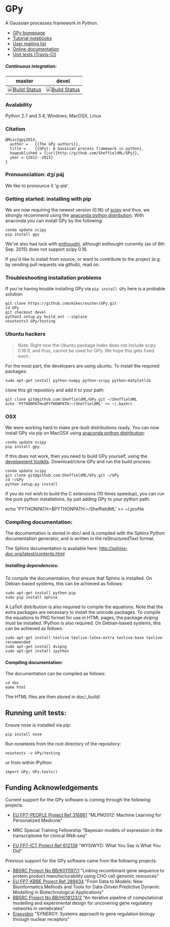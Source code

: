 # GPy


A Gaussian processes framework in Python.

* [GPy homepage](http://sheffieldml.github.io/GPy/)
* [Tutorial notebooks](http://nbviewer.ipython.org/github/SheffieldML/notebook/blob/master/GPy/index.ipynb)
* [User mailing list](https://lists.shef.ac.uk/sympa/subscribe/gpy-users)
* [Online documentation](https://gpy.readthedocs.org/en/latest/)
* [Unit tests (Travis-CI)](https://travis-ci.org/SheffieldML/GPy)

##### Continuous integration: 


|   master   |   devel   |
| ---------- | --------- |
| [![Build Status](https://travis-ci.org/SheffieldML/GPy.svg?branch=master)](https://travis-ci.org/SheffieldML/GPy) | [![Build Status](https://travis-ci.org/SheffieldML/GPy.svg?branch=devel)](https://travis-ci.org/SheffieldML/GPy) |

### Avalability

Python 2.7 and 3.4, Windows, MacOSX, Linux

### Citation

    @Misc{gpy2014,
      author =   {{The GPy authors}},
      title =    {{GPy}: A Gaussian process framework in python},
      howpublished = {\url{http://github.com/SheffieldML/GPy}},
      year = {2012--2015}
    }

### Pronounciation: dʒí páj

We like to pronounce it 'g-pie'.

### Getting started: installing with pip

We are now requiring the newest version (0.16) of 
[scipy](http://www.scipy.org/) and thus, we strongly recommend using 
the  [anaconda python distribution](http://continuum.io/downloads).
With anaconda you can install GPy by the following:

    conda update scipy
    pip install gpy
    
We've also had luck with [enthought](http://www.enthought.com), 
although enthought currently (as of 8th Sep. 2015) does not support scipy 0.16.

If you'd like to install from source, or want to contribute to the project (e.g. by sending pull requests via github), read on.

### Troubleshooting installation problems

If you're having trouble installing GPy via `pip install GPy` here is a probable solution:

    git clone https://github.com/mikecroucher/GPy.git
    cd GPy
    git checkout devel
    python3 setup.py build_ext --inplace
    nosetests3 GPy/testing

### Ubuntu hackers

> Note: Right now the Ubuntu package index does not include scipy 0.16.0, and thus, cannot
> be used for GPy. We hope this gets fixed soon.

For the most part, the developers are using ubuntu. To install the required packages:

    sudo apt-get install python-numpy python-scipy python-matplotlib

clone this git repository and add it to your path:

    git clone git@github.com:SheffieldML/GPy.git ~/SheffieldML
    echo 'PYTHONPATH=$PYTHONPATH:~/SheffieldML' >> ~/.bashrc


 
### OSX


We were working hard to make pre-built distributions ready. 
You can now install GPy via pip on MacOSX using 
[anaconda python distribution](http://continuum.io/downloads):

    conda update scipy
    pip install gpy

If this does not work, then you need to build GPy yourself, 
using the [development toolkits](https://developer.apple.com/xcode/). 
Download/clone GPy and run the build process:

    conda update scipy
    git clone git@github.com:SheffieldML/GPy.git ~/GPy
    cd ~/GPy
    python setup.py install

If you do not wish to build the C extensions (10 times speedup),
you can run the pure python installations, by just adding GPy
to your python path.

   echo 'PYTHONPATH=$PYTHONPATH:~/SheffieldML' >> ~/.profile



### Compiling documentation:


The documentation is stored in doc/ and is compiled with the Sphinx Python documentation generator, and is written in the reStructuredText format.

The Sphinx documentation is available here: http://sphinx-doc.org/latest/contents.html


##### Installing dependencies:


To compile the documentation, first ensure that Sphinx is installed. On Debian-based systems, this can be achieved as follows:

    sudo apt-get install python-pip
    sudo pip install sphinx

A LaTeX distribution is also required to compile the equations. Note that the extra packages are necessary to install the unicode packages. To compile the equations to PNG format for use in HTML pages, the package *dvipng* must be installed. IPython is also required. On Debian-based systems, this can be achieved as follows:

    sudo apt-get install texlive texlive-latex-extra texlive-base texlive-recommended
    sudo apt-get install dvipng
    sudo apt-get install ipython


#### Compiling documentation:


The documentation can be compiled as follows:

    cd doc
    make html

The HTML files are then stored in doc/_build/


## Running unit tests:


Ensure nose is installed via pip:

    pip install nose

Run nosetests from the root directory of the repository:

    nosetests -v GPy/testing

or from within IPython

    import GPy; GPy.tests()



## Funding Acknowledgements


Current support for the GPy software is coming through the following projects. 

* [EU FP7-PEOPLE Project Ref 316861](http://staffwww.dcs.shef.ac.uk/people/N.Lawrence/projects/mlpm/) "MLPM2012: Machine Learning for Personalized Medicine"

* MRC Special Training Fellowship "Bayesian models of expression in the transcriptome for clinical RNA-seq"

*  [EU FP7-ICT Project Ref 612139](http://staffwww.dcs.shef.ac.uk/people/N.Lawrence/projects/wysiwyd/) "WYSIWYD: What You Say is What You Did"

Previous support for the GPy software came from the following projects:
* [BBSRC Project No BB/K011197/1](http://staffwww.dcs.shef.ac.uk/people/N.Lawrence/projects/recombinant/) "Linking recombinant gene sequence to protein product manufacturability using CHO cell genomic resources"
* [EU FP7-KBBE Project Ref 289434](http://staffwww.dcs.shef.ac.uk/people/N.Lawrence/projects/biopredyn/) "From Data to Models: New Bioinformatics Methods and Tools for Data-Driven Predictive Dynamic Modelling in Biotechnological Applications"
* [BBSRC Project No BB/H018123/2](http://staffwww.dcs.shef.ac.uk/people/N.Lawrence/projects/iterative/) "An iterative pipeline of computational modelling and experimental design for uncovering gene regulatory networks in vertebrates"
* [Erasysbio](http://staffwww.dcs.shef.ac.uk/people/N.Lawrence/projects/synergy/) "SYNERGY: Systems approach to gene regulation biology through nuclear receptors"
